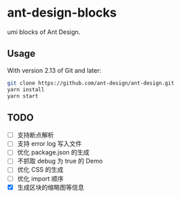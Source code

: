 # ant-design-blocks

umi blocks of Ant Design.

## Usage

With version 2.13 of Git and later:

```bash
git clone https://github.com/ant-design/ant-design.git
yarn install
yarn start
```

## TODO

- [ ] 支持断点解析
- [ ] 支持 error log 写入文件
- [ ] 优化 package.json 的生成
- [ ] 不抓取 debug 为 true 的 Demo
- [ ] 优化 CSS 的生成
- [ ] 优化 import 顺序
- [x] 生成区块的缩略图等信息
